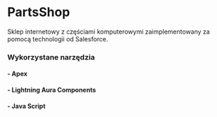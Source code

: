 # PartsShop

Sklep internetowy z częściami komputerowymi zaimplementowany za pomocą technologii od Salesforce.

### Wykorzystane narzędzia

#### - Apex
#### - Lightning Aura Components
#### - Java Script
